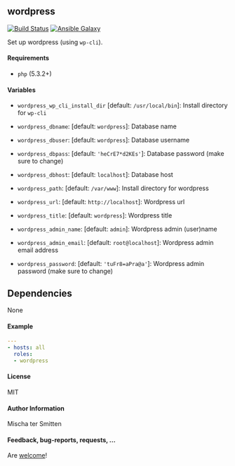 ## wordpress

[![Build Status](https://travis-ci.org/Oefenweb/ansible-wordpress.svg?branch=master)](https://travis-ci.org/Oefenweb/ansible-wordpress) [![Ansible Galaxy](http://img.shields.io/badge/ansible--galaxy-wordpress-blue.svg)](https://galaxy.ansible.com/list#/roles/2600)

Set up wordpress (using `wp-cli`).

#### Requirements

* `php` (5.3.2+)

#### Variables

* `wordpress_wp_cli_install_dir` [default: `/usr/local/bin`]: Install directory for `wp-cli`

* `wordpress_dbname`: [default: `wordpress`]: Database name
* `wordpress_dbuser`: [default: `wordpress`]: Database username
* `wordpress_dbpass`: [default: `'heCrE7*d2KEs'`]: Database password (make sure to change)
* `wordpress_dbhost`: [default: `localhost`]: Database host
* `wordpress_path`: [default: `/var/www`]: Install directory for wordpress
* `wordpress_url`: [default: `http://localhost`]: Wordpress url
* `wordpress_title`: [default: `wordpress`]: Wordpress title
* `wordpress_admin_name`: [default: `admin`]: Wordpress admin (user)name
* `wordpress_admin_email`: [default: `root@localhost`]: Wordpress admin email address
* `wordpress_password`: [default: `'tuFr8=aPra@a'`]: Wordpress admin password (make sure to change)

## Dependencies

None

#### Example

```yaml
---
- hosts: all
  roles:
  - wordpress
```

#### License

MIT

#### Author Information

Mischa ter Smitten

#### Feedback, bug-reports, requests, ...

Are [welcome](https://github.com/Oefenweb/ansible-wordpress/issues)!
